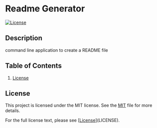 # Readme Generator

[![License](https://img.shields.io/badge/License-MIT-blue.svg)](LICENSE)

## Description
command line application to create a README file

## Table of Contents
1. [License](#license)

## License
This project is licensed under the MIT license. See the [MIT](LICENSE) file for more details.

For the full license text, please see [[License](LICENSE)](LICENSE).
